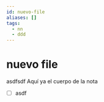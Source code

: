 ```yaml
---
id: nuevo-file
aliases: []
tags:
  - nn
  - ddd
---
```


# nuevo file

asdfsdf
Aquí ya el cuerpo de la nota


- [ ] asdf
